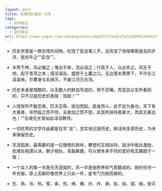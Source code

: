 ```yaml
---
layout: post
title: 未穿的红嫁衣·沉浮
tags:
  - 读书笔记
categories:
  - 读书笔记
url: https://www.yuque.com/samzong/notes/8a167fcf3aa51fb2cb290921e681195c
---
```


- 历史学家是一群古怪的动物，吃饱了饭没事儿干，没完没了地咀嚼那逝去的岁月，犹如牛之““反刍””。

- 木秀于林，风必摧之；堆出于岸，流必湍之；行高于人，众必非之。风生于地，起于青萍之末；侵淫溪谷，盛怒于土囊之口。无边落木萧萧下，不尽长江滚滚来。尔曹身与名俱灭，不废江河万古流。

- 历史本身是残酷的，以无数人的鲜血写成的，惨不忍睹。而芸芸众生所看到的，只不过是历史的表层：戏剧！””

- 人情有所不能忍者，匹夫见辱，拔剑而起，挺身而斗，此不足为勇也。天下有大勇者，卒然临之而不惊，无故加之而不怒。此其所挟持者甚大，而其志甚远也！””东坡先生曾如此谆谆教导。

- 一切优秀的文学作品都是在写‘‘史’’，忠实地记录历史，鲜活地复原历史，为未来保留历史。

- 天涯孤旅，最需要的是一位理想的旅伴，攀登时互相扶持，跋涉中彼此激励，危难处相濡以沫。朝夕相处，耳鬓厮磨，可以使本来不同的爱好和志趣趋于一致；

- 一个女人的美一半是先天造就的，另一半是由修养和气质酿成的。她的任何一件衣服，穿上去都好像世界上只此一件，是专门为她而做的。

- 生、熟、冷、热、荤、素、煎、烤、爆、炒、炸、涮、烩、炖、煨、焗，皆可

